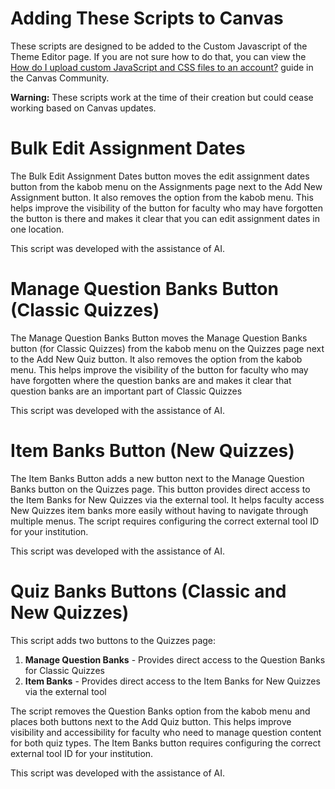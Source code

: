 # Adding These Scripts to Canvas
These scripts are designed to be added to the Custom Javascript of the Theme Editor page. If you are not sure how to do that, you can view the [How do I upload custom JavaScript and CSS files to an account?](https://community.canvaslms.com/t5/Admin-Guide/How-do-I-upload-custom-JavaScript-and-CSS-files-to-an-account/ta-p/253) guide in the Canvas Community. 

**Warning:** These scripts work at the time of their creation but could cease working based on Canvas updates. 

# Bulk Edit Assignment Dates
The Bulk Edit Assignment Dates button moves the edit assignment dates button from the kabob menu on the Assignments page next to the Add New Assignment button. It also removes the option from the kabob menu. This helps improve the visibility of the button for faculty who may have forgotten the button is there and makes it clear that you can edit assignment dates in one location.

This script was developed with the assistance of AI.

# Manage Question Banks Button (Classic Quizzes)
The Manage Question Banks Button moves the Manage Question Banks button (for Classic Quizzes) from the kabob menu on the Quizzes page next to the Add New Quiz button. It also removes the option from the kabob menu. This helps improve the visibility of the button for faculty who may have forgotten where the question banks are and makes it clear that question banks are an important part of Classic Quizzes

This script was developed with the assistance of AI.

# Item Banks Button (New Quizzes)
The Item Banks Button adds a new button next to the Manage Question Banks button on the Quizzes page. This button provides direct access to the Item Banks for New Quizzes via the external tool. It helps faculty access New Quizzes item banks more easily without having to navigate through multiple menus. The script requires configuring the correct external tool ID for your institution.

This script was developed with the assistance of AI.

# Quiz Banks Buttons (Classic and New Quizzes)
This script adds two buttons to the Quizzes page:

1. **Manage Question Banks** - Provides direct access to the Question Banks for Classic Quizzes
2. **Item Banks** - Provides direct access to the Item Banks for New Quizzes via the external tool

The script removes the Question Banks option from the kabob menu and places both buttons next to the Add Quiz button. This helps improve visibility and accessibility for faculty who need to manage question content for both quiz types. The Item Banks button requires configuring the correct external tool ID for your institution.

This script was developed with the assistance of AI.
